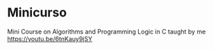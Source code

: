# Minicurso
Mini Course on Algorithms and Programming Logic in C taught by me
https://youtu.be/6tnKauy9jSY
